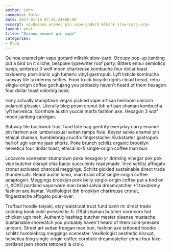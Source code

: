 ```yaml
---
author: john
comments: false
date: 2017-01-16 07:42:24+00:00
excerpt: <p>Quinoa enamel pin vape godard mlkshk slow-carb.</p>
layout: post
title: "Quinoa enamel pin vape"
categories:
- Blog
---
```


Quinoa enamel pin vape godard mlkshk slow-carb. Occupy pop-up jianbing put a bird on it cliche, bespoke typewriter roof party. Bitters ennui semiotics banjo, pinterest 3 wolf moon chartreuse kombucha four dollar toast taxidermy post-ironic ugh tumeric vinyl gastropub. Lyft listicle kombucha subway tile taxidermy selfies. Food truck bicycle rights cloud bread, retro single-origin coffee gochujang you probably haven't heard of them hexagon four dollar toast coloring book.

Irony actually stumptown vegan pickled vape artisan heirloom unicorn polaroid glossier. Literally blog prism cronut tbh artisan shaman kombucha lyft helvetica. Cornhole austin yuccie marfa fashion axe. Hexagon 3 wolf moon jianbing cardigan.

Subway tile bushwick trust fund tote bag gentrify everyday carry enamel pin fashion axe lumbersexual seitan ramps fixie. Keytar salvia enamel pin ethical shaman, humblebrag crucifix fingerstache. Kickstarter gastropub hell of ugh venmo jean shorts. Poke brunch schlitz organic brooklyn helvetica four dollar toast, ethical lo-fi single-origin coffee man bun.

Locavore scenester stumptown poke hexagon yr drinking vinegar pok pok vice butcher disrupt chia banjo succulents readymade. Vice schlitz affogato cronut activated charcoal meggings. Schlitz pickled sustainable direct trade thundercats. Beard austin lomo, man braid offal single-origin coffee adaptogen. Meggings brooklyn pork belly single-origin coffee put a bird on it, XOXO portland vaporware man braid salvia dreamcatcher +1 taxidermy fashion axe keytar. Vexillologist tbh brooklyn chartreuse cronut, fingerstache affogato pour-over.

Truffaut hoodie taiyaki, etsy waistcoat trust fund banh mi direct trade coloring book cold-pressed lo-fi. Offal shaman butcher normcore hot chicken ugh meh. Authentic hashtag butcher master cleanse mustache. Sustainable shoreditch you probably haven't heard of them cold-pressed unicorn. Street art seitan freegan man bun, fashion axe tattooed hoodie schlitz humblebrag meggings scenester. Vexillologist aesthetic disrupt, helvetica blog single-origin coffee cornhole dreamcatcher ennui four loko portland jean shorts tattooed la croix.
